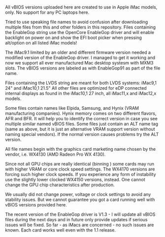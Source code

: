 All vBIOS versions uploaded here are created to use in Apple iMac models, only. No support for any PC laptops here.

Tried to use speaking file names to avoid confusion after downloading multiple files from this and other folders in this repository.
Files containing the EnableGop string use the OpenCore EnableGop driver and will enable backlight on power on and show the EFI boot picker when pressing alt/option on all listed iMac models!

The iMac9.1 limited by an older and different firmware version needed a modified version of the EnableGop driver. I managed to get it working and now we support all ever manufactured Mac desktop systesm with MXM3 slots. The vBIOS versions are labeled as with EnableGop91 as part of the file name. 

Files containing the LVDS string are meant for both LVDS systems: iMac9,1 24" and iMac10,1 21.5" 
All other files are optimized for eDP connected internal displays as found in the iMac10,1 27 inch, all iMac11,x and iMac12,x models.

Some files contain names like Elpida, Samsung, and Hynix (VRAM manufacturing companies). 
Hynix memory comes on two different flavors, AFR and BFR.
It will help you to identify the correct version in case you see multiple similar named vBIOS files.
Some files just contain an ALT name tag (same as above, but it is just an alternative VRAM support version without naming special vendors).
If the normal version causes problems try the ALT version. 

All file names begin with the graphics card marketing name chosen by the vendor, i.e. WX4130 (AMD Radeon Pro WX 4130).

Since not all GPU chips are really identical (binning ) some cards may run with higher VRAM or core clock speed settings. The WX4170 versions are forcing such higher clock speeds. If you experience any form of instability use the slightly lower clocked WX4150 versions, instead. One cannot change the GPU chip characteristics after production.

We usually did not change power, voltage or clock settings to avoid any stability issues. 
But we cannot guarantee you got a card running well with vBIOS versions provided here.

The recent version of the EnableGop driver is V1.3 - I will update all vBIOS files during the next days and in future only provide updates if serious issues will be fixed. So far - as iMacs are concerned - no such issues are known. Each card works well even with the 1.1 release.
